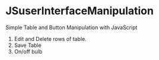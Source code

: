# JSuserInterfaceManipulation
Simple Table and Button Manipulation with JavaScript 
1. Edit and Delete rows of table.
2. Save Table
3. On/off bulb

